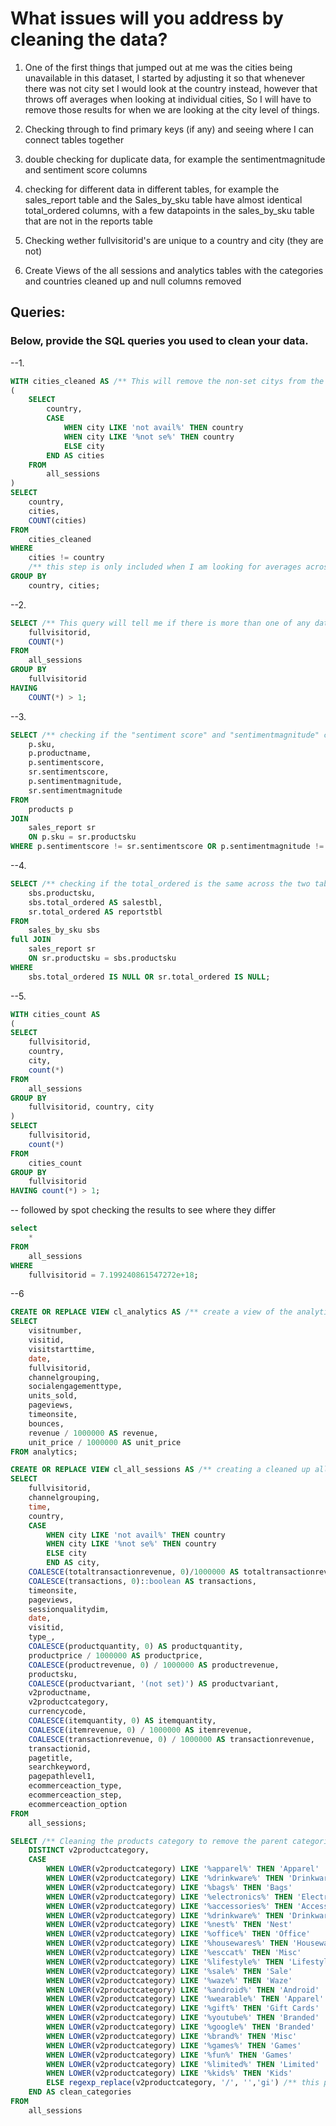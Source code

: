 # What issues will you address by cleaning the data?
1. One of the first things that jumped out at me was the cities being unavailable in this dataset, I started by adjusting it so that whenever there was not city set I would look at the country instead, however that throws off averages when looking at individual cities, So I will have to remove those results for when we are looking at the city level of things.

2. Checking through to find primary keys (if any) and seeing where I can connect tables together

3. double checking for duplicate data, for example the sentimentmagnitude and sentiment score columns

4. checking for different data in different tables, for example the sales_report table and the Sales_by_sku table have almost identical total_ordered columns, with a few datapoints in the sales_by_sku table that are not in the reports table

5. Checking wether fullvisitorid's are unique to a country and city (they are not)

6. Create Views of the all sessions and analytics tables with the categories and countries cleaned up and null columns removed

## Queries:
### Below, provide the SQL queries you used to clean your data.
--1.
~~~SQL
WITH cities_cleaned AS /** This will remove the non-set citys from the equation **/
(
	SELECT 
		country,
		CASE
			WHEN city LIKE 'not avail%' THEN country
			WHEN city LIKE '%not se%' THEN country
			ELSE city
		END AS cities
	FROM
		all_sessions
)
SELECT 
	country,
	cities,
	COUNT(cities)
FROM
	cities_cleaned
WHERE
	cities != country
	/** this step is only included when I am looking for averages across the city level as this will throw off the averages **/
GROUP BY 
	country, cities;
~~~

--2.
~~~SQL
SELECT /** This query will tell me if there is more than one of any data point in the column so I know if it is a PK **/
	fullvisitorid, 
	COUNT(*)
FROM 
	all_sessions
GROUP BY 
	fullvisitorid
HAVING 
	COUNT(*) > 1;
~~~

--3. 
~~~SQL
SELECT /** checking if the "sentiment score" and "sentimentmagnitude" columns are just repeated data **/
	p.sku,
	p.productname,
	p.sentimentscore,
	sr.sentimentscore,
	p.sentimentmagnitude,
	sr.sentimentmagnitude
FROM 
	products p
JOIN 
	sales_report sr
	ON p.sku = sr.productsku
WHERE p.sentimentscore != sr.sentimentscore OR p.sentimentmagnitude != sr.sentimentmagnitude;
~~~

--4.
~~~SQL 
SELECT /** checking if the total_ordered is the same across the two tables **/
	sbs.productsku,
	sbs.total_ordered AS salestbl,
	sr.total_ordered AS reportstbl
FROM 
	sales_by_sku sbs
full JOIN 
	sales_report sr
	ON sr.productsku = sbs.productsku
WHERE 
	sbs.total_ordered IS NULL OR sr.total_ordered IS NULL;
~~~

--5.
~~~SQL
WITH cities_count AS
(
SELECT 
	fullvisitorid, 
	country,
	city,
	count(*)
FROM 
	all_sessions
GROUP BY 
	fullvisitorid, country, city
)
SELECT 
	fullvisitorid,
	count(*)
FROM 
	cities_count
GROUP BY
	fullvisitorid
HAVING count(*) > 1;
~~~

-- followed by spot checking the results to see where they differ
~~~SQL
select
	* 
FROM 
	all_sessions 
WHERE 
	fullvisitorid = 7.199240861547272e+18;
~~~

--6
~~~SQL
CREATE OR REPLACE VIEW cl_analytics AS /** create a view of the analytics table without the null columns and with prices / 1000000 **/
SELECT 
	visitnumber,
	visitid,
	visitstarttime,
	date,
	fullvisitorid,
	channelgrouping,
	socialengagementtype,
	units_sold,
	pageviews,
	timeonsite,
	bounces,
	revenue / 1000000 AS revenue,
	unit_price / 1000000 AS unit_price
FROM analytics;
~~~

~~~SQL
CREATE OR REPLACE VIEW cl_all_sessions AS /** creating a cleaned up all_sessions page, moving some information to products page and fixing some nulls and prices. **/
SELECT 
	fullvisitorid,
	channelgrouping,
	time,
	country,
	CASE
		WHEN city LIKE 'not avail%' THEN country
		WHEN city LIKE '%not se%' THEN country
		ELSE city
		END AS city,
	COALESCE(totaltransactionrevenue, 0)/1000000 AS totaltransactionrevenue,
	COALESCE(transactions, 0)::boolean AS transactions,
	timeonsite,
	pageviews,
	sessionqualitydim,
	date,
	visitid,
	type_,
	COALESCE(productquantity, 0) AS productquantity,
	productprice / 1000000 AS productprice,
	COALESCE(productrevenue, 0) / 1000000 AS productrevenue,
	productsku,
	COALESCE(productvariant, '(not set)') AS productvariant,
	v2productname,
	v2productcategory,
	currencycode,
	COALESCE(itemquantity, 0) AS itemquantity,
	COALESCE(itemrevenue, 0) / 1000000 AS itemrevenue,
	COALESCE(transactionrevenue, 0) / 1000000 AS transactionrevenue,
	transactionid,
	pagetitle,
	searchkeyword,
	pagepathlevel1,
	ecommerceaction_type,
	ecommerceaction_step,
	ecommerceaction_option
FROM
	all_sessions;
~~~

~~~SQL
SELECT /** Cleaning the products category to remove the parent categories  and simplify for the sake of generalisations across countries **/
	DISTINCT v2productcategory,
	CASE
		WHEN LOWER(v2productcategory) LIKE '%apparel%' THEN 'Apparel'
		WHEN LOWER(v2productcategory) LIKE '%drinkware%' THEN 'Drinkware'
		WHEN LOWER(v2productcategory) LIKE '%bags%' THEN 'Bags'
		WHEN LOWER(v2productcategory) LIKE '%electronics%' THEN 'Electronics'
		WHEN LOWER(v2productcategory) LIKE '%accessories%' THEN 'Accessories'
		WHEN LOWER(v2productcategory) LIKE '%drinkware%' THEN 'Drinkware'
		WHEN LOWER(v2productcategory) LIKE '%nest%' THEN 'Nest'
		WHEN LOWER(v2productcategory) LIKE '%office%' THEN 'Office'
		WHEN LOWER(v2productcategory) LIKE '%housewares%' THEN 'Housewares'
		WHEN LOWER(v2productcategory) LIKE '%esccat%' THEN 'Misc'
		WHEN LOWER(v2productcategory) LIKE '%lifestyle%' THEN 'Lifestyle'
		WHEN LOWER(v2productcategory) LIKE '%sale%' THEN 'Sale'
		WHEN LOWER(v2productcategory) LIKE '%waze%' THEN 'Waze'
		WHEN LOWER(v2productcategory) LIKE '%android%' THEN 'Android'
		WHEN LOWER(v2productcategory) LIKE '%wearable%' THEN 'Apparel'
		WHEN LOWER(v2productcategory) LIKE '%gift%' THEN 'Gift Cards'
		WHEN LOWER(v2productcategory) LIKE '%youtube%' THEN 'Branded'
		WHEN LOWER(v2productcategory) LIKE '%google%' THEN 'Branded'
		WHEN LOWER(v2productcategory) LIKE '%brand%' THEN 'Misc'
		WHEN LOWER(v2productcategory) LIKE '%games%' THEN 'Games'
		WHEN LOWER(v2productcategory) LIKE '%fun%' THEN 'Games'
		WHEN LOWER(v2productcategory) LIKE '%limited%' THEN 'Limited'
		WHEN LOWER(v2productcategory) LIKE '%kids%' THEN 'Kids'
		ELSE regexp_replace(v2productcategory, '/', '','gi') /** this probably would have been simpler with a few regexp expressions to remove things however this method allowed me to see exactly what I was changing at every step. **/
	END AS clean_categories
FROM
	all_sessions
~~~